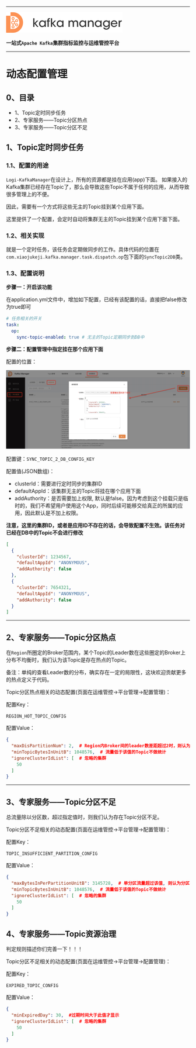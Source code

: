 
---

![kafka-manager-logo](../assets/images/common/logo_name.png)

**一站式`Apache Kafka`集群指标监控与运维管控平台**

--- 

# 动态配置管理

## 0、目录

- 1、Topic定时同步任务
- 2、专家服务——Topic分区热点
- 3、专家服务——Topic分区不足


## 1、Topic定时同步任务

### 1.1、配置的用途
`Logi-KafkaManager`在设计上，所有的资源都是挂在应用(app)下面。 如果接入的Kafka集群已经存在Topic了，那么会导致这些Topic不属于任何的应用，从而导致很多管理上的不便。

因此，需要有一个方式将这些无主的Topic挂到某个应用下面。

这里提供了一个配置，会定时自动将集群无主的Topic挂到某个应用下面下面。

### 1.2、相关实现

就是一个定时任务，该任务会定期做同步的工作。具体代码的位置在`com.xiaojukeji.kafka.manager.task.dispatch.op`包下面的`SyncTopic2DB`类。

### 1.3、配置说明

**步骤一：开启该功能**

在application.yml文件中，增加如下配置，已经有该配置的话，直接把false修改为true即可
```yml
# 任务相关的开关
task:
  op:
    sync-topic-enabled: true # 无主的Topic定期同步到DB中
```

**步骤二：配置管理中指定挂在那个应用下面**

配置的位置：

![sync_topic_to_db](./assets/dynamic_config_manager/sync_topic_to_db.jpg)

配置键：`SYNC_TOPIC_2_DB_CONFIG_KEY`

配置值(JSON数组)：
- clusterId：需要进行定时同步的集群ID
- defaultAppId：该集群无主的Topic将挂在哪个应用下面
- addAuthority：是否需要加上权限, 默认是false。因为考虑到这个挂载只是临时的，我们不希望用户使用这个App，同时后续可能移交给真正的所属的应用，因此默认是不加上权限。

**注意，这里的集群ID，或者是应用ID不存在的话，会导致配置不生效。该任务对已经在DB中的Topic不会进行修改**
```json
[
  {
    "clusterId": 1234567, 
    "defaultAppId": "ANONYMOUS",
    "addAuthority": false
  },
  {
    "clusterId": 7654321,
    "defaultAppId": "ANONYMOUS",
    "addAuthority": false
  }
]
```

---

## 2、专家服务——Topic分区热点

在`Region`所圈定的Broker范围内，某个Topic的Leader数在这些圈定的Broker上分布不均衡时，我们认为该Topic是存在热点的Topic。

备注：单纯的查看Leader数的分布，确实存在一定的局限性，这块欢迎贡献更多的热点定义于代码。


Topic分区热点相关的动态配置(页面在运维管控->平台管理->配置管理)：

配置Key：
```
REGION_HOT_TOPIC_CONFIG
```

配置Value：
```json
{
  "maxDisPartitionNum": 2,  # Region内Broker间的leader数差距超过2时，则认为是存在热点的Topic
  "minTopicBytesInUnitB": 1048576,  # 流量低于该值的Topic不做统计
  "ignoreClusterIdList": [  # 忽略的集群
    50
  ]
}
```

---

## 3、专家服务——Topic分区不足

总流量除以分区数，超过指定值时，则我们认为存在Topic分区不足。

Topic分区不足相关的动态配置(页面在运维管控->平台管理->配置管理)：

配置Key：
```
TOPIC_INSUFFICIENT_PARTITION_CONFIG
```

配置Value：
```json
{
  "maxBytesInPerPartitionUnitB": 3145728,  # 单分区流量超过该值, 则认为分区不去
  "minTopicBytesInUnitB": 1048576,  # 流量低于该值的Topic不做统计
  "ignoreClusterIdList": [  # 忽略的集群
    50
  ]
}
```
## 4、专家服务——Topic资源治理

判定规则描述你们完善一下！！！

Topic分区不足相关的动态配置(页面在运维管控->平台管理->配置管理)：

配置Key：
```
EXPIRED_TOPIC_CONFIG
```

配置Value：
```json
{
  "minExpiredDay": 30,  #过期时间大于此值才显示
  "ignoreClusterIdList": [  # 忽略的集群
    50
  ]
}
```
